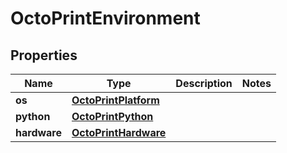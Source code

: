 
# OctoPrintEnvironment

## Properties
Name | Type | Description | Notes
------------ | ------------- | ------------- | -------------
**os** | [**OctoPrintPlatform**](OctoPrintPlatform.md) |  | 
**python** | [**OctoPrintPython**](OctoPrintPython.md) |  | 
**hardware** | [**OctoPrintHardware**](OctoPrintHardware.md) |  | 



